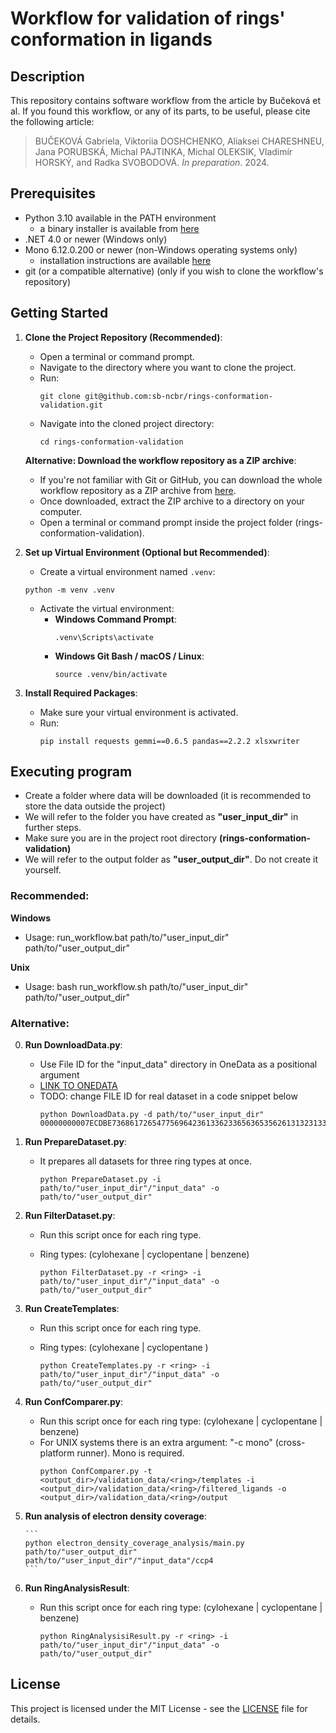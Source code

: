 # Workflow for validation of rings' conformation in ligands

## Description
This repository contains software workflow from the article by Bučeková et al. If you found this workflow, or any of its parts, to be useful, please cite the following article:

>BUČEKOVÁ Gabriela, Viktoriia DOSHCHENKO, Aliaksei CHARESHNEU, Jana PORUBSKÁ, Michal PAJTINKA, Michal OLEKSIK, Vladimír HORSKÝ, and Radka SVOBODOVÁ. *In preparation*. 2024.

## Prerequisites
- Python 3.10 available in the PATH environment
  - a binary installer is available from [here](https://www.python.org/downloads/release/python-31011/)
- .NET 4.0 or newer (Windows only)
- Mono 6.12.0.200 or newer (non-Windows operating systems only)
  - installation instructions are available [here](https://www.mono-project.com/download/stable)
- git (or a compatible alternative) (only if you wish to clone the workflow's repository)

## Getting Started

1. **Clone the Project Repository (Recommended)**:
   - Open a terminal or command prompt.
   - Navigate to the directory where you want to clone the project.
   - Run:
     ```
     git clone git@github.com:sb-ncbr/rings-conformation-validation.git
     ```
   - Navigate into the cloned project directory:
     ```
     cd rings-conformation-validation
     ```
   
   **Alternative: Download the workflow repository as a ZIP archive**:
   - If you're not familiar with Git or GitHub, you can download the whole workflow repository as a ZIP archive from [here](https://github.com/sb-ncbr/rings-conformation-validation/archive/refs/heads/main.zip).
   - Once downloaded, extract the ZIP archive to a directory on your computer.
   - Open a terminal or command prompt inside the project folder (rings-conformation-validation).

2. **Set up Virtual Environment (Optional but Recommended)**:
    - Create a virtual environment named `.venv`:
     ```
     python -m venv .venv
     ```
   - Activate the virtual environment:
     - **Windows Command Prompt**:
       ```
       .venv\Scripts\activate
       ```
     - **Windows Git Bash / macOS / Linux**:
       ```
       source .venv/bin/activate
       ```

3. **Install Required Packages**:
   - Make sure your virtual environment is activated.
   - Run:
     ```
     pip install requests gemmi==0.6.5 pandas==2.2.2 xlsxwriter

     ```

## Executing program

- Create a folder where data will be downloaded (it is recommended to store the data outside the project)
- We will refer to the folder you have created as **"user_input_dir"** in further steps.
- Make sure you are in the project root directory **(rings-conformation-validation)**
- We will refer to the output folder as **"user_output_dir"**. Do not create it yourself.

### Recommended:
**Windows**
- Usage: run_workflow.bat path/to/"user_input_dir" path/to/"user_output_dir"

**Unix**
- Usage: bash run_workflow.sh path/to/"user_input_dir" path/to/"user_output_dir"

### Alternative:

0. **Run DownloadData.py**:
    - Use File ID for the "input_data" directory in OneData as a positional argument
    -  [LINK TO ONEDATA](https://doi.org/10.58074/hy79-qc22)
    - TODO: change FILE ID for real dataset in a code snippet below
        ```
        python DownloadData.py -d path/to/"user_input_dir" 00000000007ECDBE736861726547756964236133623365636535626131323133323532303238353237323438623439316133636864663563233432653234313133616330396634323834666630656235313763306539656131636865613232233630363962316339633839646164616332666562373139383633633437653639636862623462
        ```

1. **Run PrepareDataset.py**:
      - It prepares all datasets for three ring types at once.
        ```
        python PrepareDataset.py -i path/to/"user_input_dir"/"input_data" -o path/to/"user_output_dir"
        ```
2. **Run FilterDataset.py**:
    - Run this script once for each ring type.
    - Ring types: (cylohexane | cyclopentane | benzene)

        ```
        python FilterDataset.py -r <ring> -i path/to/"user_input_dir"/"input_data" -o path/to/"user_output_dir"
        ```
3. **Run CreateTemplates**:
    - Run this script once for each ring type.
    - Ring types: (cylohexane | cyclopentane )

        ```
        python CreateTemplates.py -r <ring> -i path/to/"user_input_dir"/"input_data" -o path/to/"user_output_dir"
        ```
4. **Run ConfComparer.py**:
    - Run this script once for each ring type: (cylohexane | cyclopentane | benzene)
    - For UNIX systems there is an extra argument: "-c mono" (cross-platform runner). Mono is required.
        ```
        python ConfComparer.py -t <output_dir>/validation_data/<ring>/templates -i <output_dir>/validation_data/<ring>/filtered_ligands -o <output_dir>/validation_data/<ring>/output
        ```

 5. **Run analysis of electron density coverage**:
   
        ```
        python electron_density_coverage_analysis/main.py path/to/"user_output_dir" path/to/"user_input_dir"/"input_data"/ccp4
        ```
6. **Run RingAnalysisResult**:
    - Run this script once for each ring type: (cylohexane | cyclopentane | benzene)

        ```
        python RingAnalysisiResult.py -r <ring> -i path/to/"user_input_dir"/"input_data" -o path/to/"user_output_dir"
        ```

## License
This project is licensed under the MIT License - see the [LICENSE](https://github.com/sb-ncbr/rings-conformation-validation/blob/main/LICENSE) file for details.
